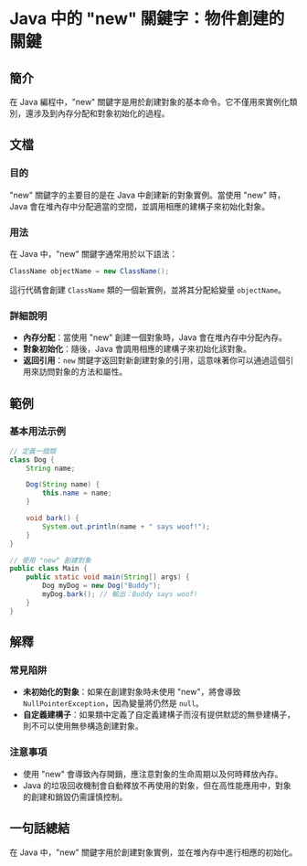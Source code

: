 <!--
Meta Description: # Java 中的 "new" 關鍵字：物件創建的關鍵 ## 簡介 在 Java 編程中，"new" 關鍵字是用於創建對象的基本命令。它不僅用來實例化類別，還涉及到內存分配和對象初始化的過程。 ## 文檔 ### 目的 "new" 關鍵字的主要目的是在 Java 中創建新的對象實例。當使用 "new...
Meta Keywords: new, java, name, dog, classname
-->

# Java 中的 "new" 關鍵字：物件創建的關鍵

## 簡介
在 Java 編程中，"new" 關鍵字是用於創建對象的基本命令。它不僅用來實例化類別，還涉及到內存分配和對象初始化的過程。

## 文檔
### 目的
"new" 關鍵字的主要目的是在 Java 中創建新的對象實例。當使用 "new" 時，Java 會在堆內存中分配適當的空間，並調用相應的建構子來初始化對象。

### 用法
在 Java 中，"new" 關鍵字通常用於以下語法：
```java
ClassName objectName = new ClassName();
```
這行代碼會創建 `ClassName` 類的一個新實例，並將其分配給變量 `objectName`。

### 詳細說明
- **內存分配**：當使用 "new" 創建一個對象時，Java 會在堆內存中分配內存。
- **對象初始化**：隨後，Java 會調用相應的建構子來初始化該對象。
- **返回引用**：`new` 關鍵字返回對新創建對象的引用，這意味著你可以通過這個引用來訪問對象的方法和屬性。

## 範例
### 基本用法示例
```java
// 定義一個類
class Dog {
    String name;

    Dog(String name) {
        this.name = name;
    }

    void bark() {
        System.out.println(name + " says woof!");
    }
}

// 使用 "new" 創建對象
public class Main {
    public static void main(String[] args) {
        Dog myDog = new Dog("Buddy");
        myDog.bark(); // 輸出：Buddy says woof!
    }
}
```

## 解釋
### 常見陷阱
- **未初始化的對象**：如果在創建對象時未使用 "new"，將會導致 `NullPointerException`，因為變量將仍然是 `null`。
- **自定義建構子**：如果類中定義了自定義建構子而沒有提供默認的無參建構子，則不可以使用無參構造創建對象。

### 注意事項
- 使用 "new" 會導致內存開銷，應注意對象的生命周期以及何時釋放內存。
- Java 的垃圾回收機制會自動釋放不再使用的對象，但在高性能應用中，對象的創建和銷毀仍需謹慎控制。

## 一句話總結
在 Java 中，"new" 關鍵字用於創建對象實例，並在堆內存中進行相應的初始化。